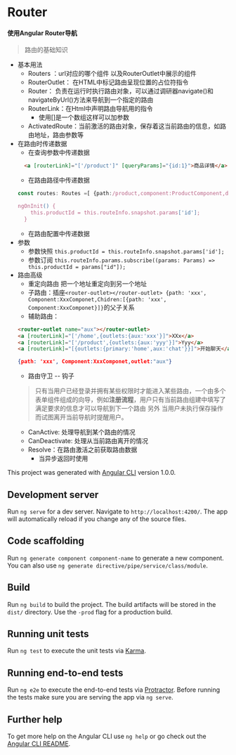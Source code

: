 # Router
####  使用Angular Router导航 
>路由的基础知识
* 基本用法
  * Routers ：url对应的哪个组件 以及RouterOutlet中展示的组件
  * RouterOutlet： 在HTML中标记路由呈现位置的占位符指令
  * Router： 负责在运行时执行路由对象，可以通过调研器navigate()和navigateByUrl()方法来导航到一个指定的路由
  * RouterLink：在Html中声明路由导航用的指令
    * 使用[]是一个数组这样可以加参数
  * ActivatedRoute：当前激活的路由对象，保存着这当前路由的信息，如路由地址，路由参数等
* 在路由时传递数据
  * 在查询参数中传递数据
  ```html
    <a [routerLink]="['/product']" [queryParams]="{id:1}">商品详情</a>
  ```
  * 在路由路径中传递数据
  ```typescript
  const routes: Routes =[ {path:/product,component:ProductComponent,data:[{isProd:true}]} => ActivatedRoute.data[0][isProd]]
  
  ngOnInit() {
      this.productId = this.routeInfo.snapshot.params['id'];
    }

  ```
  * 在路由配置中传递数据
* 参数
  * 参数快照 `this.productId = this.routeInfo.snapshot.params['id'];`
  * 参数订阅 `this.routeInfo.params.subscribe((params: Params) => this.productId = params["id"]);`
* 路由高级
  * 重定向路由 把一个地址重定向到另一个地址
  * 子路由：插座`<router-outlet></router-outlet> {path: 'xxx', Component:XxxComponet,Chidren:[{path: 'xxx', Component:XxxComponet}]}`的父子关系
  * 辅助路由：
  ```html
  <router-outlet name="aux"></router-outlet> 
  <a [routerLink]="['/home',{outlets:{aux:'xxx'}]">XXx</a>
  <a [routerLink]="['/product',{outlets:{aux:'yyy'}]">Yyy</a>
  <a [routerLink]="[{outlets:{primary:'home',aux:'chat'}}]">开始聊天</a>
  ```
  ```json
  {path: 'xxx', Component:XxxComponet,outlet:"aux"}
  ```
  * 路由守卫 -- 钩子
  > 只有当用户已经登录并拥有某些权限时才能进入某些路由，一个由多个表单组件组成的向导，例如**注册流程**，用户只有当前路由组建中填写了满足要求的信息才可以导航到下一个路由
  > 另外 当用户未执行保存操作而试图离开当前导航时提醒用户。 
    * CanActive: 处理导航到某个路由的情况
    * CanDeactivate: 处理从当前路由离开的情况
    * Resolve：在路由激活之前获取路由数据
      * 当异步返回时使用
  
  
This project was generated with [Angular CLI](https://github.com/angular/angular-cli) version 1.0.0.

## Development server

Run `ng serve` for a dev server. Navigate to `http://localhost:4200/`. The app will automatically reload if you change any of the source files.

## Code scaffolding

Run `ng generate component component-name` to generate a new component. You can also use `ng generate directive/pipe/service/class/module`.

## Build

Run `ng build` to build the project. The build artifacts will be stored in the `dist/` directory. Use the `-prod` flag for a production build.

## Running unit tests

Run `ng test` to execute the unit tests via [Karma](https://karma-runner.github.io).

## Running end-to-end tests

Run `ng e2e` to execute the end-to-end tests via [Protractor](http://www.protractortest.org/).
Before running the tests make sure you are serving the app via `ng serve`.

## Further help

To get more help on the Angular CLI use `ng help` or go check out the [Angular CLI README](https://github.com/angular/angular-cli/blob/master/README.md).
